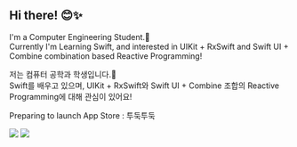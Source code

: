 ## Hi there! 😊✨

I'm a Computer Engineering Student.🐥<br>
Currently I'm Learning Swift, and interested in UIKit + RxSwift and Swift UI + Combine combination based Reactive Programming!

저는 컴퓨터 공학과 학생입니다.🐥<br>
Swift를 배우고 있으며, UIKit + RxSwift와 Swift UI + Combine 조합의 Reactive Programming에 대해 관심이 있어요!

Preparing to launch App Store : 투둑투둑

<img src="https://img.shields.io/badge/iOS-000000?style=for-the-badge&logo=apple&logoColor=white"/> <img src="https://img.shields.io/badge/Swift-F05138?style=for-the-badge&logo=swift&logoColor=white"/>
